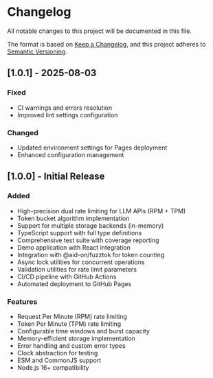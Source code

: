 # Changelog

All notable changes to this project will be documented in this file.

The format is based on [Keep a Changelog](https://keepachangelog.com/en/1.0.0/),
and this project adheres to [Semantic Versioning](https://semver.org/spec/v2.0.0.html).

## [1.0.1] - 2025-08-03

### Fixed
- CI warnings and errors resolution
- Improved lint settings configuration

### Changed
- Updated environment settings for Pages deployment
- Enhanced configuration management

## [1.0.0] - Initial Release

### Added
- High-precision dual rate limiting for LLM APIs (RPM + TPM)
- Token bucket algorithm implementation
- Support for multiple storage backends (in-memory)
- TypeScript support with full type definitions
- Comprehensive test suite with coverage reporting
- Demo application with React integration
- Integration with @aid-on/fuzztok for token counting
- Async lock utilities for concurrent operations
- Validation utilities for rate limit parameters
- CI/CD pipeline with GitHub Actions
- Automated deployment to GitHub Pages

### Features
- Request Per Minute (RPM) rate limiting
- Token Per Minute (TPM) rate limiting
- Configurable time windows and burst capacity
- Memory-efficient storage implementation
- Error handling and custom error types
- Clock abstraction for testing
- ESM and CommonJS support
- Node.js 16+ compatibility